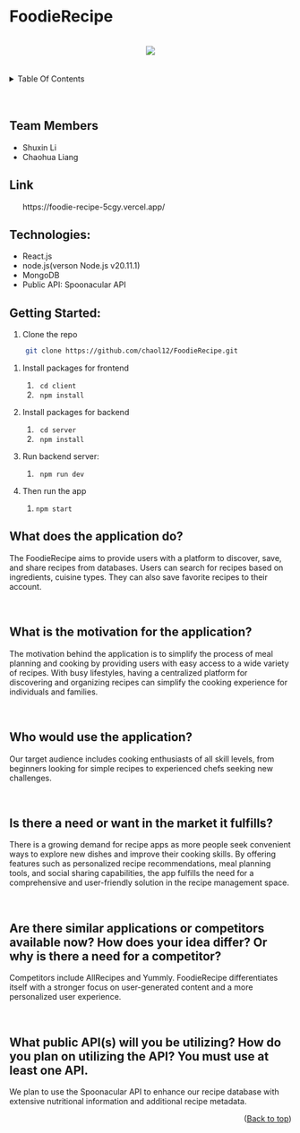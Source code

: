 # FoodieRecipe
<br/>
<div align ="center">
    <img src="client/public/recipe.ico">
</div>
<br/>
<br/>
<details>
    <summary>Table Of Contents </summary>
    <ol>
        <li>
            <a href="#team-members">Team members</a>
        </li>
        <li>
            <a href="#link">Our deployed website</a>
        </li>
        <li>
            <a href="#technologies">Technologies</a>
        </li>
        <li>
            <a href="#getting-started">Getting started</a>
        </li>
        <li>
            <a href="#what-does-the-application-do">About the project </a>
        </li>
        <li>
            <a href="#what-is-the-motivation-for-the-application">What is the motivation for the application?</a>
        </li>
        <li>
            <a href="#who-would-use-the-application">Who would use the application?</a>
        </li>
        <li>
            <a href="#is-there-a-need-or-want-in-the-market-it-fulfills">Is there a need or want in the market it fulfills?</a>
        </li>
        <li>
            <a href="#are-there-similar-applications-or-competitors-available-now-how-does-your-idea-differ-or-why-is-there-a-need-for-a-competitor">Are there similar applications or competitors available now? How does your idea differ? Or why is there a need for a competitor?</a>
        </li>
        <li>
            <a href="#what-public-apis-will-you-be-utilizing-how-do-you-plan-on-utilizing-the-api-you-must-use-at-least-one-api">Public API</a>
        </li>
    </ol>
</details>

<br>
<br>


## Team Members
<ul>
    <li>Shuxin Li</li>
    <li>Chaohua Liang</li>
</ul>

## Link
<ul>
    https://foodie-recipe-5cgy.vercel.app/ 
</ul>

## Technologies: 
<ul>
    <li>React.js</li>
    <li>node.js(verson Node.js v20.11.1) </li>
    <li>MongoDB</li>
    <li>Public API: Spoonacular API</li>
</ul>


## Getting Started:
1. Clone the repo
```sh
    git clone https://github.com/chaol12/FoodieRecipe.git
```
1. Install packages for frontend 
   1. ``` cd client```
   2. ``` npm install```

2. Install packages for backend 
   1. ``` cd server```
   2. ``` npm install```

3. Run backend server:

   1. ``` npm run dev```

4. Then run the app
   1. ```npm start ```



## What does the application do?
<p>The FoodieRecipe aims to provide users with a platform to discover, save, and share recipes from databases. Users can search for recipes based on ingredients, cuisine types. They can also save favorite recipes to their account.</p>

<br/>

## What is the motivation for the application?

<p>The motivation behind the application is to simplify the process of meal planning and cooking by providing users with easy access to a wide variety of recipes. With busy lifestyles, having a centralized platform for discovering and organizing recipes can simplify the cooking experience for individuals and families.</p>

<br/>

## Who would use the application?

<p>Our target audience includes cooking enthusiasts of all skill levels, from beginners looking for simple recipes to experienced chefs seeking new challenges.</p>

<br/>

## Is there a need or want in the market it fulfills?
<p>There is a growing demand for recipe apps as more people seek convenient ways to explore new dishes and improve their cooking skills. By offering features such as personalized recipe recommendations, meal planning tools, and social sharing capabilities, the app fulfills the need for a comprehensive and user-friendly solution in the recipe management space.</p>

<br/>

## Are there similar applications or competitors available now? How does your idea differ? Or why is there a need for a competitor?
<p>Competitors include AllRecipes and Yummly. FoodieRecipe differentiates itself with a stronger focus on user-generated content and a more personalized user experience.</p>

<br/>

## What public API(s) will you be utilizing? How do you plan on utilizing the API? You must use at least one API.
<p>We plan to use the Spoonacular API to enhance our recipe database with extensive nutritional information and additional recipe metadata.</p>

<p align="right">(<a href="#foodierecipe">Back to top</a>)












